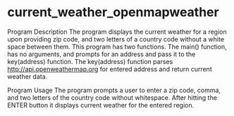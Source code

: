 # current_weather_openmapweather

Program Description
The program displays the current weather for a region upon providing zip code, and two letters of a country code without a white space between them. This program has two functions. The main() function, has no arguments, and prompts for an address and pass it to the key(address) function. The key(address) function parses http://api.openweathermap.org for entered address and return current weather data.

Program Usage
The program prompts a user to enter a zip code, comma, and two letters of the country code without whitespace. After hitting the ENTER button it displays current weather for the entered region.


 
